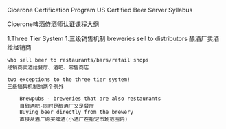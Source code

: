 Cicerone Certification Program US Certified Beer Server Syllabus

Cicerone啤酒侍酒师认证课程大纲

1.Three Tier System
1.三级销售机制
    breweries sell to distributors
    酿酒厂卖酒给经销商

    who sell beer to restaurants/bars/retail shops
    经销商卖酒给餐厅、酒吧、零售商店

    two exceptions to the three tier system!
    三级销售机制的两个例外

        Brewpubs - breweries that are also restaurants
        自酿酒吧-同时是酿酒厂又是餐厅
        Buying beer directly from the brewery
        直接从酒厂购买啤酒(小酒厂在指定市场范围内)

